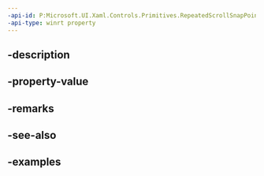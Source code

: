 ```yaml
---
-api-id: P:Microsoft.UI.Xaml.Controls.Primitives.RepeatedScrollSnapPoint.Start
-api-type: winrt property
---
```


## -description

## -property-value

## -remarks

## -see-also

## -examples

